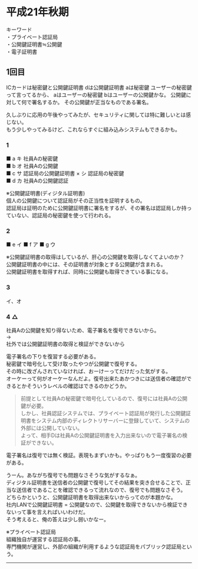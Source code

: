 # 平成21年秋期

キーワード  
・プライベート認証局  
・公開鍵証明書≒公開鍵  
・電子証明書  

## 1回目

ICカードは秘密鍵と公開鍵証明書
dは公開鍵証明書
aは秘密鍵
ユーザーの秘密鍵って言ってるから、
aはユーザーの秘密鍵
bはユーザーの公開鍵かな。
公開鍵に対して何で署名するか。
その公開鍵が正当なものである署名。

久しぶりに応用の午後やってみたが、セキュリティに関しては特に難しいとは感じない。  
もう少しやってみるけど、これならすぐに組み込みシステムもできるかも。  

### 1

■ a キ 社員Aの秘密鍵  
■ b オ 社員Aの公開鍵  
■ c サ 認証局の公開鍵証明書 × シ 認証局の秘密鍵  
■ d カ 社員Aの公開鍵認証  

※公開鍵証明書(ディジタル証明書)  
個人の公開鍵について認証局がその正当性を証明するもの。  
認証局は証明のために公開鍵証明書に署名をするが、その署名は認証局しか持っていない、認証局の秘密鍵を使って行われる。  

### 2

■ e イ
■ f ア
■ g ウ

※公開鍵証明書の取得はしているが、肝心の公開鍵を取得しなくてよいのか？  
公開鍵証明書の中には、その証明書が対象とする公開鍵が含まれる。  
公開鍵証明書を取得すれば、同時に公開鍵も取得できている事になる。  

### 3

イ、オ

### 4 △

社員Aの公開鍵を知り得ないため、電子署名を復号できないから。  
→  
社外では公開鍵証明書の取得と検証ができないから

電子署名の下りを復習する必要がある。  
秘密鍵で暗号化して受け取ったやつが公開鍵で復号する。  
その時に改ざんされていなければ、おーけーってだけだった気がする。  
オーケーって何がオーケーなんだよ。復号出来たあかつきには送信者の確認ができるとかそういうレベルの確認はできるのかどうか。

>前提として社員Aの秘密鍵で暗号化しているので、復号には社員Aの公開鍵が必要。  
>しかし、社員認証システムでは、プライベート認証局が発行した公開鍵証明書をシステム内部のディレクトリサーバーに登録していて、システムの外部には公開していない。  
>よって、相手Dは社員Aの公開鍵証明書を入力出来ないので電子署名の検証ができない。  

電子署名は復号では無く検証。表現もまずいかも。やっぱりもう一度復習の必要がある。

うーん。あながち復号でも問題なさそうな気がするなぁ。  
ディジタル証明書を送信者の公開鍵で復号してその結果を突き合せることで、正当な送信者であることを確認できるって流れなので、復号でも問題なさそう。  
どちらかというと、公開鍵証明書を取得出来ないからってのが本題かな。  
社内LANで公開鍵証明書 = 公開鍵なので、公開鍵を取得できないから検証できないって事を言えればいいわけだ。  
そう考えると、俺の答えは少し弱いかなー。  

※プライベート認証局  
組織独自が運営する認証局の事。  
専門機関が運営し、外部の組織が利用するような認証局をパブリック認証局という。  

---
